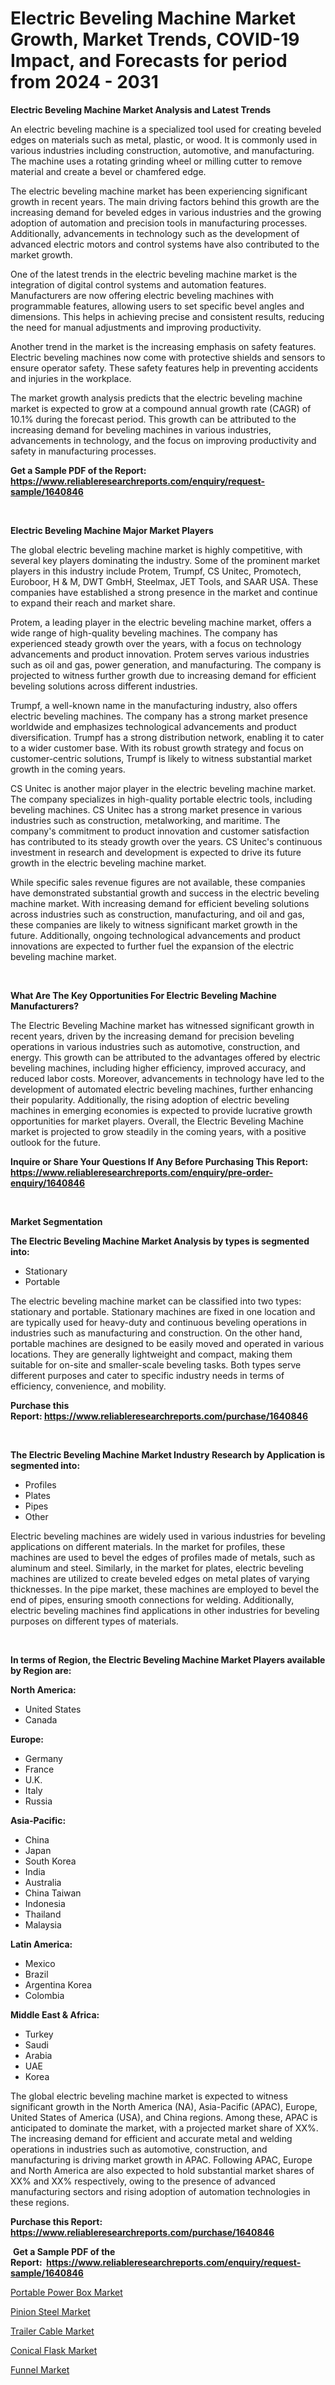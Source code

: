 <p><h1>Electric Beveling Machine Market Growth, Market Trends, COVID-19 Impact, and Forecasts for period from 2024 - 2031</h1></p><p><strong>Electric Beveling Machine Market Analysis and Latest Trends</strong></p>
<p><p>An electric beveling machine is a specialized tool used for creating beveled edges on materials such as metal, plastic, or wood. It is commonly used in various industries including construction, automotive, and manufacturing. The machine uses a rotating grinding wheel or milling cutter to remove material and create a bevel or chamfered edge.</p><p>The electric beveling machine market has been experiencing significant growth in recent years. The main driving factors behind this growth are the increasing demand for beveled edges in various industries and the growing adoption of automation and precision tools in manufacturing processes. Additionally, advancements in technology such as the development of advanced electric motors and control systems have also contributed to the market growth.</p><p>One of the latest trends in the electric beveling machine market is the integration of digital control systems and automation features. Manufacturers are now offering electric beveling machines with programmable features, allowing users to set specific bevel angles and dimensions. This helps in achieving precise and consistent results, reducing the need for manual adjustments and improving productivity.</p><p>Another trend in the market is the increasing emphasis on safety features. Electric beveling machines now come with protective shields and sensors to ensure operator safety. These safety features help in preventing accidents and injuries in the workplace.</p><p>The market growth analysis predicts that the electric beveling machine market is expected to grow at a compound annual growth rate (CAGR) of 10.1% during the forecast period. This growth can be attributed to the increasing demand for beveling machines in various industries, advancements in technology, and the focus on improving productivity and safety in manufacturing processes.</p></p>
<p><strong>Get a Sample PDF of the Report:&nbsp; <a href="https://www.reliableresearchreports.com/enquiry/request-sample/1640846">https://www.reliableresearchreports.com/enquiry/request-sample/1640846</a></strong></p>
<p>&nbsp;</p>
<p><strong>Electric Beveling Machine Major Market Players</strong></p>
<p><p>The global electric beveling machine market is highly competitive, with several key players dominating the industry. Some of the prominent market players in this industry include Protem, Trumpf, CS Unitec, Promotech, Euroboor, H & M, DWT GmbH, Steelmax, JET Tools, and SAAR USA. These companies have established a strong presence in the market and continue to expand their reach and market share.</p><p>Protem, a leading player in the electric beveling machine market, offers a wide range of high-quality beveling machines. The company has experienced steady growth over the years, with a focus on technology advancements and product innovation. Protem serves various industries such as oil and gas, power generation, and manufacturing. The company is projected to witness further growth due to increasing demand for efficient beveling solutions across different industries.</p><p>Trumpf, a well-known name in the manufacturing industry, also offers electric beveling machines. The company has a strong market presence worldwide and emphasizes technological advancements and product diversification. Trumpf has a strong distribution network, enabling it to cater to a wider customer base. With its robust growth strategy and focus on customer-centric solutions, Trumpf is likely to witness substantial market growth in the coming years.</p><p>CS Unitec is another major player in the electric beveling machine market. The company specializes in high-quality portable electric tools, including beveling machines. CS Unitec has a strong market presence in various industries such as construction, metalworking, and maritime. The company's commitment to product innovation and customer satisfaction has contributed to its steady growth over the years. CS Unitec's continuous investment in research and development is expected to drive its future growth in the electric beveling machine market.</p><p>While specific sales revenue figures are not available, these companies have demonstrated substantial growth and success in the electric beveling machine market. With increasing demand for efficient beveling solutions across industries such as construction, manufacturing, and oil and gas, these companies are likely to witness significant market growth in the future. Additionally, ongoing technological advancements and product innovations are expected to further fuel the expansion of the electric beveling machine market.</p></p>
<p>&nbsp;</p>
<p><strong>What Are The Key Opportunities For Electric Beveling Machine Manufacturers?</strong></p>
<p><p>The Electric Beveling Machine market has witnessed significant growth in recent years, driven by the increasing demand for precision beveling operations in various industries such as automotive, construction, and energy. This growth can be attributed to the advantages offered by electric beveling machines, including higher efficiency, improved accuracy, and reduced labor costs. Moreover, advancements in technology have led to the development of automated electric beveling machines, further enhancing their popularity. Additionally, the rising adoption of electric beveling machines in emerging economies is expected to provide lucrative growth opportunities for market players. Overall, the Electric Beveling Machine market is projected to grow steadily in the coming years, with a positive outlook for the future.</p></p>
<p><strong>Inquire or Share Your Questions If Any Before Purchasing This Report: <a href="https://www.reliableresearchreports.com/enquiry/pre-order-enquiry/1640846">https://www.reliableresearchreports.com/enquiry/pre-order-enquiry/1640846</a></strong></p>
<p>&nbsp;</p>
<p><strong>Market Segmentation</strong></p>
<p><strong>The Electric Beveling Machine Market Analysis by types is segmented into:</strong></p>
<p><ul><li>Stationary</li><li>Portable</li></ul></p>
<p><p>The electric beveling machine market can be classified into two types: stationary and portable. Stationary machines are fixed in one location and are typically used for heavy-duty and continuous beveling operations in industries such as manufacturing and construction. On the other hand, portable machines are designed to be easily moved and operated in various locations. They are generally lightweight and compact, making them suitable for on-site and smaller-scale beveling tasks. Both types serve different purposes and cater to specific industry needs in terms of efficiency, convenience, and mobility.</p></p>
<p><strong>Purchase this Report:&nbsp;<a href="https://www.reliableresearchreports.com/purchase/1640846">https://www.reliableresearchreports.com/purchase/1640846</a></strong></p>
<p>&nbsp;</p>
<p><strong>The Electric Beveling Machine Market Industry Research by Application is segmented into:</strong></p>
<p><ul><li>Profiles</li><li>Plates</li><li>Pipes</li><li>Other</li></ul></p>
<p><p>Electric beveling machines are widely used in various industries for beveling applications on different materials. In the market for profiles, these machines are used to bevel the edges of profiles made of metals, such as aluminum and steel. Similarly, in the market for plates, electric beveling machines are utilized to create beveled edges on metal plates of varying thicknesses. In the pipe market, these machines are employed to bevel the end of pipes, ensuring smooth connections for welding. Additionally, electric beveling machines find applications in other industries for beveling purposes on different types of materials.</p></p>
<p>&nbsp;</p>
<p><strong>In terms of Region, the Electric Beveling Machine Market Players available by Region are:</strong></p>
<p>
    <p> <strong> North America: </strong>
        <ul>
            <li>United States</li>
            <li>Canada</li>
        </ul>
        </p> 
    <p> <strong> Europe: </strong>
        <ul>
            <li>Germany</li>
            <li>France</li>
            <li>U.K.</li>
            <li>Italy</li>
            <li>Russia</li>
        </ul>
        </p> 
    <p> <strong> Asia-Pacific: </strong>
        <ul>
            <li>China</li>
            <li>Japan</li>
            <li>South Korea</li>
            <li>India</li>
            <li>Australia</li>
            <li>China Taiwan</li>
            <li>Indonesia</li>
            <li>Thailand</li>
            <li>Malaysia</li>
        </ul>
        </p> 
    <p> <strong> Latin America: </strong>
        <ul>
            <li>Mexico</li>
            <li>Brazil</li>
            <li>Argentina Korea</li>
            <li>Colombia</li>
        </ul>
        </p> 
    <p> <strong> Middle East & Africa: </strong>
        <ul>
            <li>Turkey</li>
            <li>Saudi</li>
            <li>Arabia</li>
            <li>UAE</li>
            <li>Korea</li>
        </ul>
    </p>
    </p>
<p><p>The global electric beveling machine market is expected to witness significant growth in the North America (NA), Asia-Pacific (APAC), Europe, United States of America (USA), and China regions. Among these, APAC is anticipated to dominate the market, with a projected market share of XX%. The increasing demand for efficient and accurate metal and welding operations in industries such as automotive, construction, and manufacturing is driving market growth in APAC. Following APAC, Europe and North America are also expected to hold substantial market shares of XX% and XX% respectively, owing to the presence of advanced manufacturing sectors and rising adoption of automation technologies in these regions.</p></p>
<p><strong>Purchase this Report: <a href="https://www.reliableresearchreports.com/purchase/1640846">https://www.reliableresearchreports.com/purchase/1640846</a></strong></p>
<p>&nbsp;<strong>Get a Sample PDF of the Report:&nbsp;&nbsp;<a href="https://www.reliableresearchreports.com/enquiry/request-sample/1640846">https://www.reliableresearchreports.com/enquiry/request-sample/1640846</a></strong></p>
<p><strong></strong></p>
<p><p><a href="https://github.com/rahu1506/Market-Research-Report-List-2/blob/main/portable-power-box-market.md">Portable Power Box Market</a></p><p><a href="https://github.com/rahu1505/Market-Research-Report-List-2/blob/main/pinion-steel-market.md">Pinion Steel Market</a></p><p><a href="https://github.com/rahu1502/Market-Research-Report-List-2/blob/main/trailer-cable-market.md">Trailer Cable Market</a></p><p><a href="https://github.com/rahu1501/Market-Research-Report-List-2/blob/main/conical-flask-market.md">Conical Flask Market</a></p><p><a href="https://github.com/rahu1503/Market-Research-Report-List-2/blob/main/funnel-market.md">Funnel Market</a></p></p>
